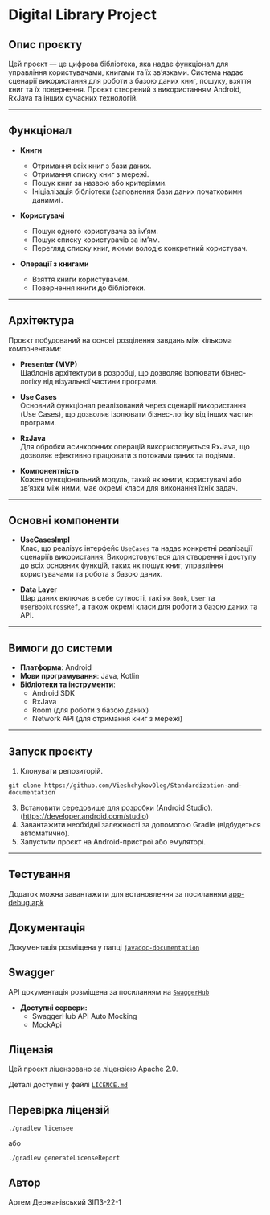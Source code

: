 # Digital Library Project

## Опис проєкту

Цей проєкт — це цифрова бібліотека, яка надає функціонал для управління користувачами, книгами та їх зв’язками. Система надає сценарії використання для роботи з базою даних книг, пошуку, взяття книг та їх повернення. Проєкт створений з використанням Android, RxJava та інших сучасних технологій.

---

## Функціонал

- **Книги**
    - Отримання всіх книг з бази даних.
    - Отримання списку книг з мережі.
    - Пошук книг за назвою або критеріями.
    - Ініціалізація бібліотеки (заповнення бази даних початковими даними).

- **Користувачі**
    - Пошук одного користувача за ім’ям.
    - Пошук списку користувачів за ім’ям.
    - Перегляд списку книг, якими володіє конкретний користувач.

- **Операції з книгами**
    - Взяття книги користувачем.
    - Повернення книги до бібліотеки.

---

## Архітектура

Проєкт побудований на основі розділення завдань між кількома компонентами:

- **Presenter (MVP)**  
  Шаблонів архітектури в розробці, що дозволяє ізолювати бізнес-логіку від візуальної частини програми.

- **Use Cases**  
  Основний функціонал реалізований через сценарії використання (Use Cases), що дозволяє ізолювати бізнес-логіку від інших частин програми.

- **RxJava**  
  Для обробки асинхронних операцій використовується RxJava, що дозволяє ефективно працювати з потоками даних та подіями.

- **Компонентність**  
  Кожен функціональний модуль, такий як книги, користувачі або зв’язки між ними, має окремі класи для виконання їхніх задач.

---

## Основні компоненти

- **UseCasesImpl**  
  Клас, що реалізує інтерфейс `UseCases` та надає конкретні реалізації сценаріїв використання. Використовується для створення і доступу до всіх основних функцій, таких як пошук книг, управління користувачами та робота з базою даних.

- **Data Layer**  
  Шар даних включає в себе сутності, такі як `Book`, `User` та `UserBookCrossRef`, а також окремі класи для роботи з базою даних та API.

---

## Вимоги до системи

- **Платформа**: Android
- **Мови програмування**: Java, Kotlin
- **Бібліотеки та інструменти**:
    - Android SDK
    - RxJava
    - Room (для роботи з базою даних)
    - Network API (для отримання книг з мережі)

---

## Запуск проєкту

1. Клонувати репозиторій.
```
git clone https://github.com/VieshchykovOleg/Standardization-and-documentation  
```
3. Встановити середовище для розробки (Android Studio). (https://developer.android.com/studio)
4. Завантажити необхідні залежності за допомогою Gradle (відбудеться автоматично).
5. Запустити проєкт на Android-пристрої або емуляторі.

---

## Тестування
Додаток можна завантажити для встановлення за посиланням [app-debug.apk](https://github.com/SymphonyAndroid/digital_library/releases/download/1.0.0/app-debug.apk)

## Документація
Документація розміщена у папці [`javadoc-documentation`](javadoc-documentation)

## Swagger
API документація розміщена за посиланням на [`SwaggerHub`](https://app.swaggerhub.com/apis-docs/artemderzhanivskyy/DigitalLibrary/1.0.0)

- **Доступні сервери:**
    - SwaggerHub API Auto Mocking
    - MockApi

## Ліцензія
Цей проект ліцензовано за ліцензією Apache 2.0.

Деталі доступні у файлі [`LICENCE.md`](https://github.com/SymphonyAndroid/digital_library/blob/main/LICENSE.md)

## Перевірка ліцензій

```
./gradlew licensee 
```
  або
```
./gradlew generateLicenseReport
```


## Автор
Артем Держанівський ЗІПЗ-22-1
